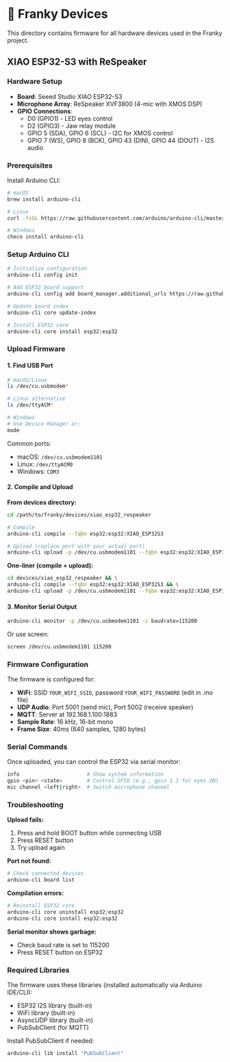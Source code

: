 # 🎃 Franky Devices

This directory contains firmware for all hardware devices used in the Franky project.

## XIAO ESP32-S3 with ReSpeaker

### Hardware Setup

- **Board**: Seeed Studio XIAO ESP32-S3
- **Microphone Array**: ReSpeaker XVF3800 (4-mic with XMOS DSP)
- **GPIO Connections**:
  - D0 (GPIO1) - LED eyes control
  - D2 (GPIO3) - Jaw relay module
  - GPIO 5 (SDA), GPIO 6 (SCL) - I2C for XMOS control
  - GPIO 7 (WS), GPIO 8 (BCK), GPIO 43 (DIN), GPIO 44 (DOUT) - I2S audio

### Prerequisites

Install Arduino CLI:

```bash
# macOS
brew install arduino-cli

# Linux
curl -fsSL https://raw.githubusercontent.com/arduino/arduino-cli/master/install.sh | sh

# Windows
choco install arduino-cli
```

### Setup Arduino CLI

```bash
# Initialize configuration
arduino-cli config init

# Add ESP32 board support
arduino-cli config add board_manager.additional_urls https://raw.githubusercontent.com/espressif/arduino-esp32/gh-pages/package_esp32_index.json

# Update board index
arduino-cli core update-index

# Install ESP32 core
arduino-cli core install esp32:esp32
```

### Upload Firmware

#### 1. Find USB Port

```bash
# macOS/Linux
ls /dev/cu.usbmodem*

# Linux alternative
ls /dev/ttyACM*

# Windows
# Use Device Manager or:
mode
```

Common ports:
- macOS: `/dev/cu.usbmodem1101`
- Linux: `/dev/ttyACM0`
- Windows: `COM3`

#### 2. Compile and Upload

**From devices directory:**

```bash
cd /path/to/franky/devices/xiao_esp32_respeaker

# Compile
arduino-cli compile --fqbn esp32:esp32:XIAO_ESP32S3

# Upload (replace port with your actual port)
arduino-cli upload -p /dev/cu.usbmodem1101 --fqbn esp32:esp32:XIAO_ESP32S3
```

**One-liner (compile + upload):**

```bash
cd devices/xiao_esp32_respeaker && \
arduino-cli compile --fqbn esp32:esp32:XIAO_ESP32S3 && \
arduino-cli upload -p /dev/cu.usbmodem1101 --fqbn esp32:esp32:XIAO_ESP32S3
```

#### 3. Monitor Serial Output

```bash
arduino-cli monitor -p /dev/cu.usbmodem1101 -c baudrate=115200
```

Or use screen:

```bash
screen /dev/cu.usbmodem1101 115200
```

### Firmware Configuration

The firmware is configured for:
- **WiFi**: SSID `YOUR_WIFI_SSID`, password `YOUR_WIFI_PASSWORD` (edit in .ino file)
- **UDP Audio**: Port 5001 (send mic), Port 5002 (receive speaker)
- **MQTT**: Server at 192.168.1.100:1883
- **Sample Rate**: 16 kHz, 16-bit mono
- **Frame Size**: 40ms (640 samples, 1280 bytes)

### Serial Commands

Once uploaded, you can control the ESP32 via serial monitor:

```bash
info                      # Show system information
gpio <pin> <state>        # Control GPIO (e.g., gpio 1 1 for eyes ON)
mic channel <left|right>  # Switch microphone channel
```

### Troubleshooting

**Upload fails:**
1. Press and hold BOOT button while connecting USB
2. Press RESET button
3. Try upload again

**Port not found:**
```bash
# Check connected devices
arduino-cli board list
```

**Compilation errors:**
```bash
# Reinstall ESP32 core
arduino-cli core uninstall esp32:esp32
arduino-cli core install esp32:esp32
```

**Serial monitor shows garbage:**
- Check baud rate is set to 115200
- Press RESET button on ESP32

### Required Libraries

The firmware uses these libraries (installed automatically via Arduino IDE/CLI):

- ESP32 I2S library (built-in)
- WiFi library (built-in)
- AsyncUDP library (built-in)
- PubSubClient (for MQTT)

Install PubSubClient if needed:

```bash
arduino-cli lib install "PubSubClient"
```